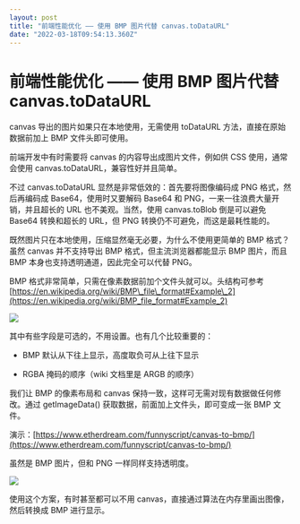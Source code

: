 ```yaml
---
layout: post
title: "前端性能优化 —— 使用 BMP 图片代替 canvas.toDataURL"
date: "2022-03-18T09:54:13.360Z"
---
```

前端性能优化 —— 使用 BMP 图片代替 canvas.toDataURL
======================================

canvas 导出的图片如果只在本地使用，无需使用 toDataURL 方法，直接在原始数据前加上 BMP 文件头即可使用。

前端开发中有时需要将 canvas 的内容导出成图片文件，例如供 CSS 使用，通常会使用 canvas.toDataURL，兼容性好并且简单。

不过 canvas.toDataURL 显然是非常低效的：首先要将图像编码成 PNG 格式，然后再编码成 Base64，使用时又要解码 Base64 和 PNG，一来一往浪费大量开销，并且超长的 URL 也不美观。当然，使用 canvas.toBlob 倒是可以避免 Base64 转换和超长的 URL，但 PNG 转换仍不可避免，而这是最耗性能的。

既然图片只在本地使用，压缩显然毫无必要，为什么不使用更简单的 BMP 格式？虽然 canvas 并不支持导出 BMP 格式，但主流浏览器都能显示 BMP 图片，而且 BMP 本身也支持透明通道，因此完全可以代替 PNG。

BMP 格式非常简单，只需在像素数据前加个文件头就可以。头结构可参考 [https://en.wikipedia.org/wiki/BMP\_file\_format#Example\_2](https://en.wikipedia.org/wiki/BMP_file_format#Example_2)

![](https://img2022.cnblogs.com/blog/273626/202203/273626-20220318135400232-886214323.png)

其中有些字段是可选的，不用设置。也有几个比较重要的：

*   BMP 默认从下往上显示，高度取负可从上往下显示
    
*   RGBA 掩码的顺序（wiki 文档里是 ARGB 的顺序）
    

我们让 BMP 的像素布局和 canvas 保持一致，这样可无需对现有数据做任何修改。通过 getImageData() 获取数据，前面加上文件头，即可变成一张 BMP 文件。

演示：[https://www.etherdream.com/funnyscript/canvas-to-bmp/](https://www.etherdream.com/funnyscript/canvas-to-bmp/)

虽然是 BMP 图片，但和 PNG 一样同样支持透明度。

![](https://img2022.cnblogs.com/blog/273626/202203/273626-20220318135724460-1762698830.png)

使用这个方案，有时甚至都可以不用 canvas，直接通过算法在内存里画出图像，然后转换成 BMP 进行显示。